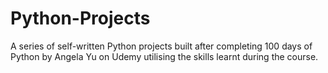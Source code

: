# Python-Projects
A series of self-written Python projects built after completing 100 days of Python by Angela Yu on Udemy utilising the skills learnt during the course.
